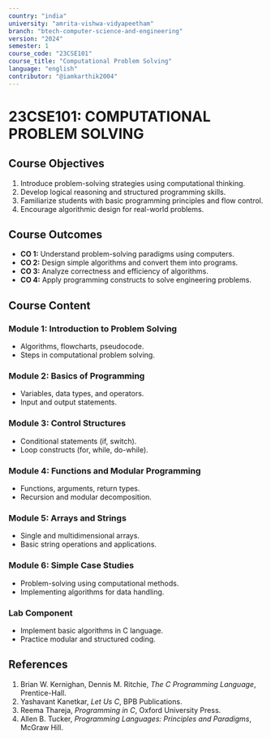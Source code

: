 ```yaml
---
country: "india"
university: "amrita-vishwa-vidyapeetham"
branch: "btech-computer-science-and-engineering"
version: "2024"
semester: 1
course_code: "23CSE101"
course_title: "Computational Problem Solving"
language: "english"
contributor: "@iamkarthik2004"
---
```


# 23CSE101: COMPUTATIONAL PROBLEM SOLVING

## Course Objectives
1. Introduce problem-solving strategies using computational thinking.
2. Develop logical reasoning and structured programming skills.
3. Familiarize students with basic programming principles and flow control.
4. Encourage algorithmic design for real-world problems.

## Course Outcomes
* **CO 1:** Understand problem-solving paradigms using computers.
* **CO 2:** Design simple algorithms and convert them into programs.
* **CO 3:** Analyze correctness and efficiency of algorithms.
* **CO 4:** Apply programming constructs to solve engineering problems.

## Course Content

### Module 1: Introduction to Problem Solving
* Algorithms, flowcharts, pseudocode.
* Steps in computational problem solving.

### Module 2: Basics of Programming
* Variables, data types, and operators.
* Input and output statements.

### Module 3: Control Structures
* Conditional statements (if, switch).
* Loop constructs (for, while, do-while).

### Module 4: Functions and Modular Programming
* Functions, arguments, return types.
* Recursion and modular decomposition.

### Module 5: Arrays and Strings
* Single and multidimensional arrays.
* Basic string operations and applications.

### Module 6: Simple Case Studies
* Problem-solving using computational methods.
* Implementing algorithms for data handling.

### Lab Component
* Implement basic algorithms in C language.
* Practice modular and structured coding.

## References
1. Brian W. Kernighan, Dennis M. Ritchie, *The C Programming Language*, Prentice-Hall.
2. Yashavant Kanetkar, *Let Us C*, BPB Publications.
3. Reema Thareja, *Programming in C*, Oxford University Press.
4. Allen B. Tucker, *Programming Languages: Principles and Paradigms*, McGraw Hill.
